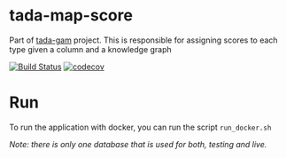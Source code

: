 # tada-map-score
Part of [tada-gam](https://github.com/oeg-upm/tada-gam) project. This is responsible for assigning scores to each type given a column and a knowledge graph

[![Build Status](https://semaphoreci.com/api/v1/ahmad88me/tada-map-score/branches/master/badge.svg)](https://semaphoreci.com/ahmad88me/tada-map-score)
[![codecov](https://codecov.io/gh/oeg-upm/tada-map-score/branch/master/graph/badge.svg)](https://codecov.io/gh/oeg-upm/tada-map-score)
# Run
To run the application with docker, you can 
run the script `run_docker.sh`

*Note: there is only one database that is used for both, testing and live.*